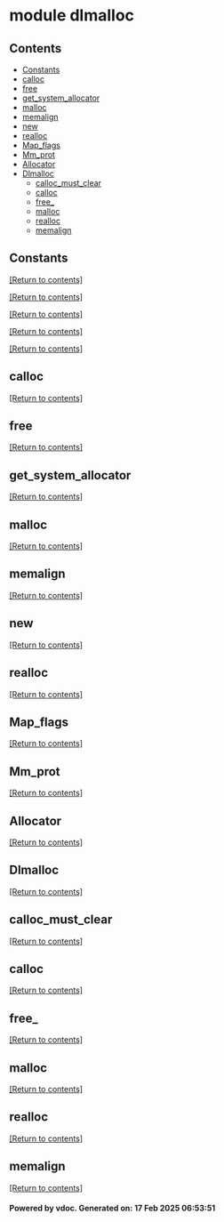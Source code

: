 # module dlmalloc


## Contents
- [Constants](#Constants)
- [calloc](#calloc)
- [free](#free)
- [get_system_allocator](#get_system_allocator)
- [malloc](#malloc)
- [memalign](#memalign)
- [new](#new)
- [realloc](#realloc)
- [Map_flags](#Map_flags)
- [Mm_prot](#Mm_prot)
- [Allocator](#Allocator)
- [Dlmalloc](#Dlmalloc)
  - [calloc_must_clear](#calloc_must_clear)
  - [calloc](#calloc)
  - [free_](#free_)
  - [malloc](#malloc)
  - [realloc](#realloc)
  - [memalign](#memalign)

## Constants
[[Return to contents]](#Contents)

[[Return to contents]](#Contents)

[[Return to contents]](#Contents)

[[Return to contents]](#Contents)

[[Return to contents]](#Contents)

## calloc
[[Return to contents]](#Contents)

## free
[[Return to contents]](#Contents)

## get_system_allocator
[[Return to contents]](#Contents)

## malloc
[[Return to contents]](#Contents)

## memalign
[[Return to contents]](#Contents)

## new
[[Return to contents]](#Contents)

## realloc
[[Return to contents]](#Contents)

## Map_flags
[[Return to contents]](#Contents)

## Mm_prot
[[Return to contents]](#Contents)

## Allocator
[[Return to contents]](#Contents)

## Dlmalloc
[[Return to contents]](#Contents)

## calloc_must_clear
[[Return to contents]](#Contents)

## calloc
[[Return to contents]](#Contents)

## free_
[[Return to contents]](#Contents)

## malloc
[[Return to contents]](#Contents)

## realloc
[[Return to contents]](#Contents)

## memalign
[[Return to contents]](#Contents)

#### Powered by vdoc. Generated on: 17 Feb 2025 06:53:51
